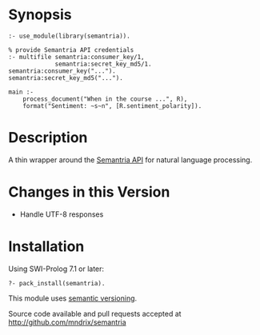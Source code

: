 # Synopsis

    :- use_module(library(semantria)).

    % provide Semantria API credentials
    :- multifile semantria:consumer_key/1,
                 semantria:secret_key_md5/1.
    semantria:consumer_key("...").
    semantria:secret_key_md5("...").

    main :-
        process_document("When in the course ...", R),
        format("Sentiment: ~s~n", [R.sentiment_polarity]).

# Description

A thin wrapper around the [Semantria API](https://semantria.com/) for natural language processing.

# Changes in this Version

  * Handle UTF-8 responses

# Installation

Using SWI-Prolog 7.1 or later:

    ?- pack_install(semantria).

This module uses [semantic versioning](http://semver.org/).

Source code available and pull requests accepted at
http://github.com/mndrix/semantria
